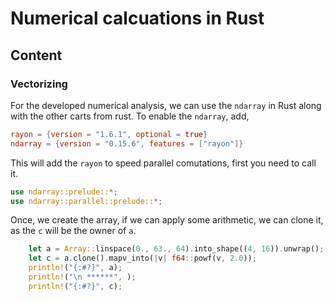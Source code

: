 # Numerical calcuations in Rust
## Content

### Vectorizing

For the developed numerical analysis, we can use the `ndarray` in Rust along with the other carts from rust.
To enable the `ndarray`, add,

```toml
rayon = {version = "1.6.1", optional = true}
ndarray = {version = "0.15.6", features = ["rayon"]}

```
This will add the `rayon` to speed parallel comutations, first you need to call it.

```rust
use ndarray::prelude::*;
use ndarray::parallel::prelude::*;

```
Once, we create the array, if we can apply some arithmetic, we can clone it, as the `c` will be the owner of `a`.
```rust
    let a = Array::linspace(0., 63., 64).into_shape((4, 16)).unwrap();
    let c = a.clone().mapv_into(|v| f64::powf(v, 2.0));
    println!("{:#?}", a);
    println!("\n ******", );
    println!("{:#?}", c);

```


